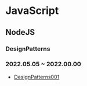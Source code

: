 # JavaScript
## NodeJS
### DesignPatterns
### 2022.05.05 ~ 2022.00.00
* [DesignPatterns001](https://github.com/injuk/TIL/blob/master/JavaScript/NodeJS/DesignPatterns/DesignPatterns001.md)